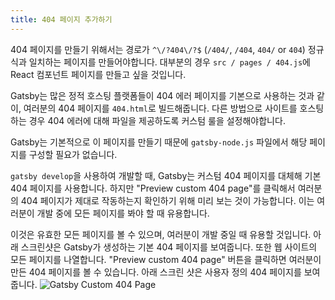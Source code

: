```yaml
---
title: 404 페이지 추가하기
---
```


404 페이지를 만들기 위해서는 경로가 `^\/?404\/?$` (`/404/`, `/404`, `404/` or `404`) 정규식과 일치하는 페이지를 만들어야합니다.
대부분의 경우 `src / pages / 404.js`에 React 컴포넌트 페이지를 만들고 싶을 것입니다.

Gatsby는 많은 정적 호스팅 플랫폼들이 404 에러 페이지를 기본으로 사용하는 것과 같이, 여러분의 404 페이지를 `404.html`로 빌드해줍니다.
다른 방법으로 사이트를 호스팅하는 경우 404 에러에 대해 파일을 제공하도록 커스텀 룰을 설정해야합니다.

Gatsby는 기본적으로 이 페이지를 만들기 때문에 `gatsby-node.js` 파일에서 해당 페이지를 구성할 필요가 없습니다.

`gatsby develop`을 사용하여 개발할 때, Gatsby는 커스텀 404 페이지를 대체해 기본 404 페이지를 사용합니다. 하지만 "Preview custom 404 page"를 클릭해서 여러분의 404 페이지가 제대로 작동하는지 확인하기 위해 미리 보는 것이 가능합니다. 이는 여러분이 개발 중에 모든 페이지를 봐야 할 때 유용합니다.

이것은 유효한 모든 페이지를 볼 수 있으며, 여러분이 개발 중일 때 유용할 것입니다.
아래 스크린샷은 Gatsby가 생성하는 기본 404 페이지를 보여줍니다. 또한 웹 사이트의 모든 페이지를 나열합니다. "Preview custom 404 page" 버튼을 클릭하면 여러분이 만든 404 페이지를 볼 수 있습니다.
아래 스크린 샷은 사용자 정의 404 페이지를 보여줍니다.
![Gatsby Custom 404 Page](images/gatsby-custom-404.png)
